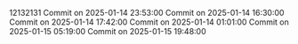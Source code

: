 12132131
Commit on 2025-01-14 23:53:00
Commit on 2025-01-14 16:30:00
Commit on 2025-01-14 17:42:00
Commit on 2025-01-14 01:01:00
Commit on 2025-01-15 05:19:00
Commit on 2025-01-15 19:48:00
